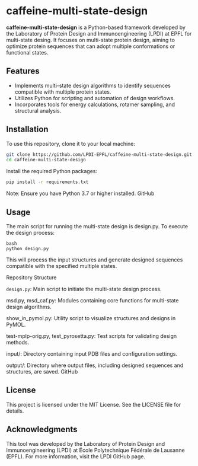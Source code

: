 # caffeine-multi-state-design

**caffeine-multi-state-design** is a Python-based framework developed by the Laboratory of Protein Design and Immunoengineering (LPDI) at EPFL for multi-state desing. It focuses on multi-state protein design, aiming to optimize protein sequences that can adopt multiple conformations or functional states.

## Features

- Implements multi-state design algorithms to identify sequences compatible with multiple protein states.
- Utilizes Python for scripting and automation of design workflows.
- Incorporates tools for energy calculations, rotamer sampling, and structural analysis.

## Installation

To use this repository, clone it to your local machine:

```bash
git clone https://github.com/LPDI-EPFL/caffeine-multi-state-design.git
cd caffeine-multi-state-design
```
Install the required Python packages:

```bash
pip install -r requirements.txt
```

Note: Ensure you have Python 3.7 or higher installed.
GitHub

## Usage
The main script for running the multi-state design is design.py. To execute the design process:

```
bash
python design.py
```

This will process the input structures and generate designed sequences compatible with the specified multiple states.


Repository Structure

``design.py``: Main script to initiate the multi-state design process.

msd.py, msd_caf.py: Modules containing core functions for multi-state design algorithms.

show_in_pymol.py: Utility script to visualize structures and designs in PyMOL.

test-mplp-orig.py, test_pyrosetta.py: Test scripts for validating design methods.

input/: Directory containing input PDB files and configuration settings.

output/: Directory where output files, including designed sequences and structures, are saved.
GitHub

## License
This project is licensed under the MIT License. See the LICENSE file for details.

## Acknowledgments
This tool was developed by the Laboratory of Protein Design and Immunoengineering (LPDI) at École Polytechnique Fédérale de Lausanne (EPFL). For more information, visit the LPDI GitHub page.

